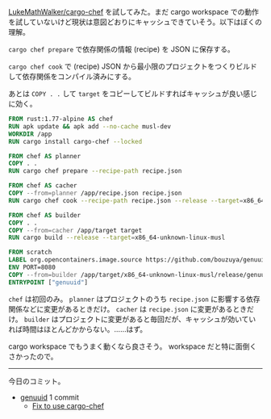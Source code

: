 [LukeMathWalker/cargo-chef] を試してみた。まだ cargo workspace での動作を試していないけど現状は意図どおりにキャッシュできていそう。以下はぼくの理解。

`cargo chef prepare` で依存関係の情報 (recipe) を JSON に保存する。

`cargo chef cook` で (recipe) JSON から最小限のプロジェクトをつくりビルドして依存関係をコンパイル済みにする。

あとは `COPY . .` して `target` をコピーしてビルドすればキャッシュが良い感じに効く。

```dockerfile
FROM rust:1.77-alpine AS chef
RUN apk update && apk add --no-cache musl-dev
WORKDIR /app
RUN cargo install cargo-chef --locked

FROM chef AS planner
COPY . .
RUN cargo chef prepare --recipe-path recipe.json

FROM chef AS cacher
COPY --from=planner /app/recipe.json recipe.json
RUN cargo chef cook --recipe-path recipe.json --release --target=x86_64-unknown-linux-musl

FROM chef AS builder
COPY . .
COPY --from=cacher /app/target target
RUN cargo build --release --target=x86_64-unknown-linux-musl

FROM scratch
LABEL org.opencontainers.image.source https://github.com/bouzuya/genuuid
ENV PORT=8080
COPY --from=builder /app/target/x86_64-unknown-linux-musl/release/genuuid /usr/local/bin/genuuid
ENTRYPOINT ["genuuid"]
```

`chef` は初回のみ。 `planner` はプロジェクトのうち `recipe.json` に影響する依存関係などに変更があるときだけ。 `cacher` は `recipe.json` に変更があるときだけ。 `builder` はプロジェクトに変更があると毎回だが、キャッシュが効いていれば時間はほとんどかからない。……はず。

cargo workspace でもうまく動くなら良さそう。 workspace だと特に面倒くさかったので。

---

今日のコミット。

- [genuuid](https://github.com/bouzuya/genuuid) 1 commit
  - [Fix to use cargo-chef](https://github.com/bouzuya/genuuid/commit/36ca097f4bc80709086000187a4ab200367d8547)

[LukeMathWalker/cargo-chef]: https://github.com/LukeMathWalker/cargo-chef
